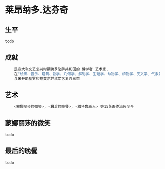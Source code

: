 # 莱昂纳多.达芬奇

## 生平

    todo

## 成就

```js
    是意大利文艺复兴时期佛罗伦萨共和国的 博学者 艺术家,
    在"绘画、音乐、建筑、数学、几何学、解剖学、生理学、动物学、植物学、天文学、气象学、地质学、地理学、物理学、光学、力学、发明、土木工程" 等领域都有显著成就
    与米开朗基罗和拉斐尔并称文艺复兴三杰
```

## 艺术

```js
    <蒙娜丽莎的微笑>, <最后的晚餐>, <维特鲁威人> 等15张画作流传至今
```

## 蒙娜丽莎的微笑

    todo

## 最后的晚餐

    todo